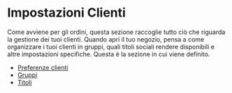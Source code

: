 # Impostazioni Clienti

Come avviene per gli ordini, questa sezione raccoglie tutto ciò che riguarda la gestione dei tuoi clienti. Quando apri il tuo negozio, pensa a come organizzare i tuoi clienti in gruppi, quali titoli sociali rendere disponibili e altre impostazioni specifiche. Questa è la sezione in cui viene definito.

* [Preferenze clienti](preferenze-clienti.md)
* [Gruppi](gruppi.md)
* [Titoli](titoli.md)

